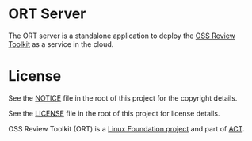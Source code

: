 # ORT Server

The ORT server is a standalone application to deploy the 
[OSS Review Toolkit](https://github.com/oss-review-toolkit/ort) as a service in the cloud.

# License

See the [NOTICE](./NOTICE) file in the root of this project for the copyright details.

See the [LICENSE](./LICENSE) file in the root of this project for license details.

OSS Review Toolkit (ORT) is a [Linux Foundation project](https://www.linuxfoundation.org) and part of
[ACT](https://automatecompliance.org/).
